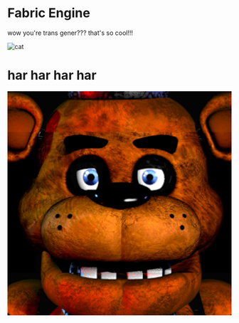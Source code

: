 # Fabric Engine

wow you're trans gener??? that's so cool!!!

![cat](https://pbs.twimg.com/media/FfcpMEiaMAA0skp?format=jpg&name=small)

# har har har har

![freddy](https://github.com/Leather128/FabricEngine/blob/main/assets/funkin/images/freddy.png?raw=true)
